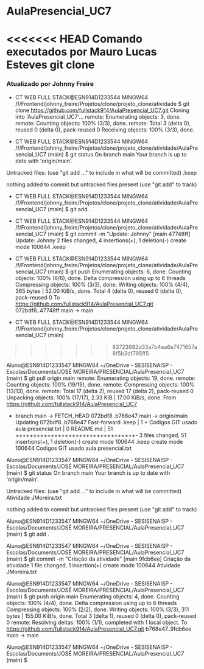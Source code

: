 # AulaPresencial_UC7
<<<<<<< HEAD
Comando executados por Mauro Lucas Esteves 
git clone 
=======

### Atualizado por Johnny Freire

- CT WEB FULL STACK@ESN914D1233544 MINGW64 /f/Frontend/johnny_freire/Projetos/clone/projeto_clone/atividade
$ git clone https://github.com/fullstack914/AulaPresencial_UC7.git
Cloning into 'AulaPresencial_UC7'...
remote: Enumerating objects: 3, done.
remote: Counting objects: 100% (3/3), done.
remote: Total 3 (delta 0), reused 0 (delta 0), pack-reused 0
Receiving objects: 100% (3/3), done.

- CT WEB FULL STACK@ESN914D1233544 MINGW64 /f/Frontend/johnny_freire/Projetos/clone/projeto_clone/atividade/AulaPresencial_UC7 (main)
$ git status
On branch main
Your branch is up to date with 'origin/main'.

Untracked files:
  (use "git add <file>..." to include in what will be committed)
        .keep

nothing added to commit but untracked files present (use "git add" to track)    

- CT WEB FULL STACK@ESN914D1233544 MINGW64 /f/Frontend/johnny_freire/Projetos/clone/projeto_clone/atividade/AulaPresencial_UC7 (main)
$ git add .

- CT WEB FULL STACK@ESN914D1233544 MINGW64 /f/Frontend/johnny_freire/Projetos/clone/projeto_clone/atividade/AulaPresencial_UC7 (main)
$ git commit -m "Update: Johnny"
[main 47748ff] Update: Johnny
 2 files changed, 4 insertions(+), 1 deletion(-)
 create mode 100644 .keep

- CT WEB FULL STACK@ESN914D1233544 MINGW64 /f/Frontend/johnny_freire/Projetos/clone/projeto_clone/atividade/AulaPresencial_UC7 (main)
$ git push
Enumerating objects: 6, done.
Counting objects: 100% (6/6), done.
Delta compression using up to 6 threads
Compressing objects: 100% (3/3), done.
Writing objects: 100% (4/4), 365 bytes | 52.00 KiB/s, done.
Total 4 (delta 0), reused 0 (delta 0), pack-reused 0
To https://github.com/fullstack914/AulaPresencial_UC7.git
   072bdf8..47748ff  main -> main

- CT WEB FULL STACK@ESN914D1233544 MINGW64 /f/Frontend/johnny_freire/Projetos/clone/projeto_clone/atividade/AulaPresencial_UC7 (main)

>>>>>>> 83723682d33a7b4ea6e7471657a8f5b3df795ff5

  
  
  
Aluno@ESN914D1233547 MINGW64 ~/OneDrive - SESISENAISP - Escolas/Documents/JOSÉ MOREIRA/PRESENCIAL/AulaPresencial_UC7 (main)
$ git pull origin main
remote: Enumerating objects: 19, done.
remote: Counting objects: 100% (19/19), done.
remote: Compressing objects: 100% (13/13), done.
remote: Total 17 (delta 2), reused 17 (delta 2), pack-reused 0
Unpacking objects: 100% (17/17), 2.33 KiB | 17.00 KiB/s, done.
From https://github.com/fullstack914/AulaPresencial_UC7
 * branch            main       -> FETCH_HEAD
   072bdf8..b768e47  main       -> origin/main
Updating 072bdf8..b768e47
Fast-forward
 .keep                                 |  1 +
 Codigos GIT usado aula presencial.txt |  0
 README.md                             | 51 ++++++++++++++++++++++++++++++++++-
 3 files changed, 51 insertions(+), 1 deletion(-)
 create mode 100644 .keep
 create mode 100644 Codigos GIT usado aula presencial.txt

Aluno@ESN914D1233547 MINGW64 ~/OneDrive - SESISENAISP - Escolas/Documents/JOSÉ MOREIRA/PRESENCIAL/AulaPresencial_UC7 (main)
$ git status
On branch main
Your branch is up to date with 'origin/main'.

Untracked files:
  (use "git add <file>..." to include in what will be committed)
        Atividade JMoreira.txt

nothing added to commit but untracked files present (use "git add" to track)

Aluno@ESN914D1233547 MINGW64 ~/OneDrive - SESISENAISP - Escolas/Documents/JOSÉ MOREIRA/PRESENCIAL/AulaPresencial_UC7 (main)
$ git add .

Aluno@ESN914D1233547 MINGW64 ~/OneDrive - SESISENAISP - Escolas/Documents/JOSÉ MOREIRA/PRESENCIAL/AulaPresencial_UC7 (main)
$ git commit -m "Criação da atividade"
[main 9fcb6ee] Criação da atividade
 1 file changed, 1 insertion(+)
 create mode 100644 Atividade JMoreira.txt

Aluno@ESN914D1233547 MINGW64 ~/OneDrive - SESISENAISP - Escolas/Documents/JOSÉ MOREIRA/PRESENCIAL/AulaPresencial_UC7 (main)
$ git push origin main
Enumerating objects: 4, done.
Counting objects: 100% (4/4), done.
Delta compression using up to 6 threads
Compressing objects: 100% (2/2), done.
Writing objects: 100% (3/3), 311 bytes | 155.00 KiB/s, done.
Total 3 (delta 1), reused 0 (delta 0), pack-reused 0
remote: Resolving deltas: 100% (1/1), completed with 1 local object.
To https://github.com/fullstack914/AulaPresencial_UC7.git
   b768e47..9fcb6ee  main -> main

Aluno@ESN914D1233547 MINGW64 ~/OneDrive - SESISENAISP - Escolas/Documents/JOSÉ MOREIRA/PRESENCIAL/AulaPresencial_UC7 (main)
$

